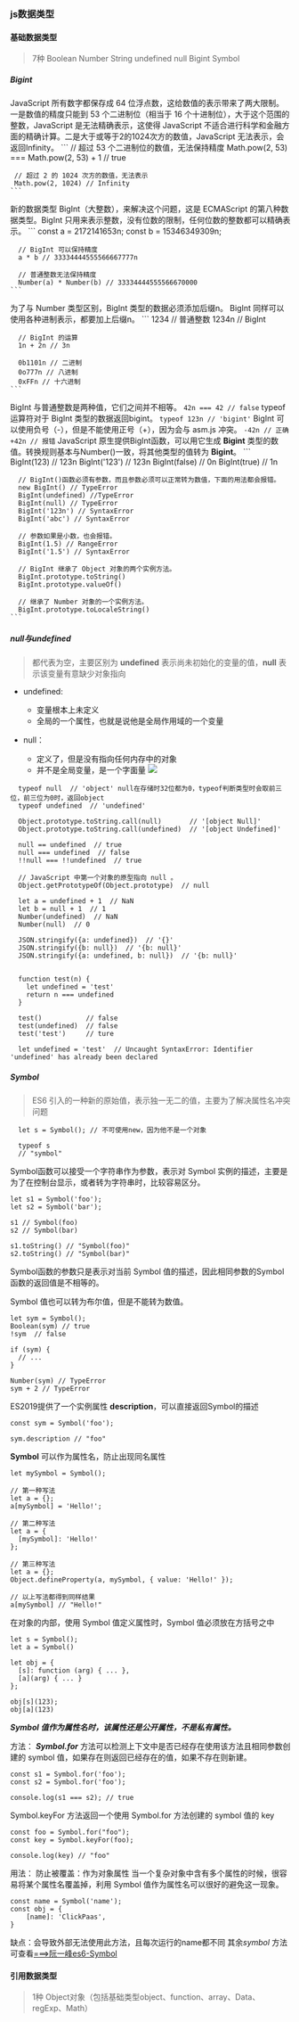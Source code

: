 ### js数据类型
#### 基础数据类型
  > 7种 Boolean Number String undefined null Bigint Symbol
  ##### Bigint
  JavaScript 所有数字都保存成 64 位浮点数，这给数值的表示带来了两大限制。一是数值的精度只能到 53 个二进制位（相当于 16 个十进制位），大于这个范围的整数，JavaScript 是无法精确表示，这使得 JavaScript 不适合进行科学和金融方面的精确计算。二是大于或等于2的1024次方的数值，JavaScript 无法表示，会返回Infinity。
    ```
     // 超过 53 个二进制位的数值，无法保持精度
     Math.pow(2, 53) === Math.pow(2, 53) + 1 // true

     // 超过 2 的 1024 次方的数值，无法表示
     Math.pow(2, 1024) // Infinity
    ```
  新的数据类型 BigInt（大整数），来解决这个问题，这是 ECMAScript 的第八种数据类型。BigInt 只用来表示整数，没有位数的限制，任何位数的整数都可以精确表示。
    ```
      const a = 2172141653n;
      const b = 15346349309n;

      // BigInt 可以保持精度
      a * b // 33334444555566667777n

      // 普通整数无法保持精度
      Number(a) * Number(b) // 33334444555566670000
    ```
  为了与 Number 类型区别，BigInt 类型的数据必须添加后缀n。
  BigInt 同样可以使用各种进制表示，都要加上后缀n。
    ```
      1234 // 普通整数
      1234n // BigInt

      // BigInt 的运算
      1n + 2n // 3n

      0b1101n // 二进制
      0o777n // 八进制
      0xFFn // 十六进制
    ```
  BigInt 与普通整数是两种值，它们之间并不相等。
    `42n === 42 // false`
  typeof运算符对于 BigInt 类型的数据返回bigint。
    `typeof 123n // 'bigint'`
  BigInt 可以使用负号（-），但是不能使用正号（+），因为会与 asm.js 冲突。
    ```
      -42n // 正确
      +42n // 报错
    ```
  JavaScript 原生提供BigInt函数，可以用它生成 **Bigint** 类型的数值。转换规则基本与Number()一致，将其他类型的值转为 **Bigint**。
    ```
      BigInt(123) // 123n
      BigInt('123') // 123n
      BigInt(false) // 0n
      BigInt(true) // 1n

      // BigInt()函数必须有参数，而且参数必须可以正常转为数值，下面的用法都会报错。
      new BigInt() // TypeError
      BigInt(undefined) //TypeError
      BigInt(null) // TypeError
      BigInt('123n') // SyntaxError
      BigInt('abc') // SyntaxError
      
      // 参数如果是小数，也会报错。
      BigInt(1.5) // RangeError
      BigInt('1.5') // SyntaxError

      // BigInt 继承了 Object 对象的两个实例方法。
      BigInt.prototype.toString()
      BigInt.prototype.valueOf()

      // 继承了 Number 对象的一个实例方法。
      BigInt.prototype.toLocaleString()
    ```
  ##### null与undefined
  > 都代表为空，主要区别为 **undefined** 表示尚未初始化的变量的值，**null** 表示该变量有意缺少对象指向
  * undefined: 
    * 变量根本上未定义
    * 全局的一个属性，也就是说他是全局作用域的一个变量


  * null：
    * 定义了，但是没有指向任何内存中的对象
    * 并不是全局变量，是一个字面量
  ![](static/js/null与undefined.webp)

  ```
    typeof null  // 'object' null在存储时32位都为0，typeof判断类型时会取前三位，前三位为0时，返回object
    typeof undefined  // 'undefined'

    Object.prototype.toString.call(null)       // '[object Null]'
    Object.prototype.toString.call(undefined)  // '[object Undefined]'

    null == undefined  // true
    null === undefined  // false
    !!null === !!undefined  // true

    // JavaScript 中第一个对象的原型指向 null 。
    Object.getPrototypeOf(Object.prototype)  // null

    let a = undefined + 1  // NaN
    let b = null + 1  // 1
    Number(undefined)  // NaN
    Number(null)  // 0

    JSON.stringify({a: undefined})  // '{}'
    JSON.stringify({b: null})  // '{b: null}'
    JSON.stringify({a: undefined, b: null})  // '{b: null}'


    function test(n) {
      let undefined = 'test'
      return n === undefined
    }

    test()           // false
    test(undefined)  // false
    test('test')     // ture

    let undefined = 'test'  // Uncaught SyntaxError: Identifier 'undefined' has already been declared
  ```

  ##### Symbol
  > ES6 引入的一种新的原始值，表示独一无二的值，主要为了解决属性名冲突问题
  ```
    let s = Symbol(); // 不可使用new，因为他不是一个对象

    typeof s
    // "symbol"
  ```
  Symbol函数可以接受一个字符串作为参数，表示对 Symbol 实例的描述，主要是为了在控制台显示，或者转为字符串时，比较容易区分。
  ```
  let s1 = Symbol('foo');
  let s2 = Symbol('bar');

  s1 // Symbol(foo)
  s2 // Symbol(bar)

  s1.toString() // "Symbol(foo)"
  s2.toString() // "Symbol(bar)"

  ```
  Symbol函数的参数只是表示对当前 Symbol 值的描述，因此相同参数的Symbol函数的返回值是不相等的。

  Symbol 值也可以转为布尔值，但是不能转为数值。
  ```
  let sym = Symbol();
  Boolean(sym) // true
  !sym  // false

  if (sym) {
    // ...
  }

  Number(sym) // TypeError
  sym + 2 // TypeError
  ```
  ES2019提供了一个实例属性 **description**，可以直接返回Symbol的描述
  ```
  const sym = Symbol('foo');

  sym.description // "foo"
  ```

  **Symbol** 可以作为属性名，防止出现同名属性
  ```
  let mySymbol = Symbol();

  // 第一种写法
  let a = {};
  a[mySymbol] = 'Hello!';

  // 第二种写法
  let a = {
    [mySymbol]: 'Hello!'
  };

  // 第三种写法
  let a = {};
  Object.defineProperty(a, mySymbol, { value: 'Hello!' });

  // 以上写法都得到同样结果
  a[mySymbol] // "Hello!"
  ```
  在对象的内部，使用 Symbol 值定义属性时，Symbol 值必须放在方括号之中
  ```
  let s = Symbol();
  let a = Symbol()

  let obj = {
    [s]: function (arg) { ... },
    [a](arg) { ... }
  };

  obj[s](123);
  obj[a](123)
  ```
  ***Symbol 值作为属性名时，该属性还是公开属性，不是私有属性。***

  方法：
  ***Symbol.for*** 方法可以检测上下文中是否已经存在使用该方法且相同参数创建的 symbol 值，如果存在则返回已经存在的值，如果不存在则新建。
  ```
  const s1 = Symbol.for('foo');
  const s2 = Symbol.for('foo');

  console.log(s1 === s2); // true
  ```
  Symbol.keyFor 方法返回一个使用 Symbol.for 方法创建的 symbol 值的 key
  ```
  const foo = Symbol.for("foo");
  const key = Symbol.keyFor(foo);

  console.log(key) // "foo"
  ```

  用法：
  防止被覆盖：作为对象属性 当一个复杂对象中含有多个属性的时候，很容易将某个属性名覆盖掉，利用 Symbol 值作为属性名可以很好的避免这一现象。
  ```
  const name = Symbol('name');
  const obj = {
      [name]: 'ClickPaas',
  }
  ```
  缺点：会导致外部无法使用此方法，且每次运行的name都不同
  其余*symbol* 方法可查看[===>阮一峰es6-Symbol](https://es6.ruanyifeng.com/?search=bigint&x=0&y=0#docs/symbol)


#### 引用数据类型
  > 1种 Object对象（包括基础类型object、function、array、Data、regExp、Math）


